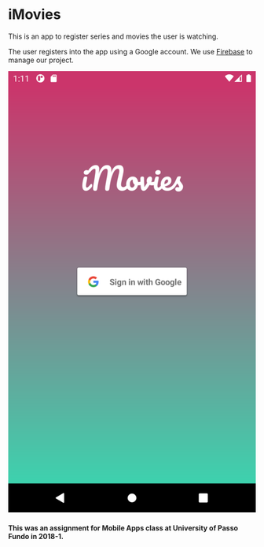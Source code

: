 # iMovies

This is an app to register series and movies the user is watching.

The user registers into the app using a Google account. We use [Firebase](https://firebase.google.com/) to manage our project.

<img src="img/login_screen.PNG">


#### This was an assignment for Mobile Apps class at University of Passo Fundo in 2018-1.
